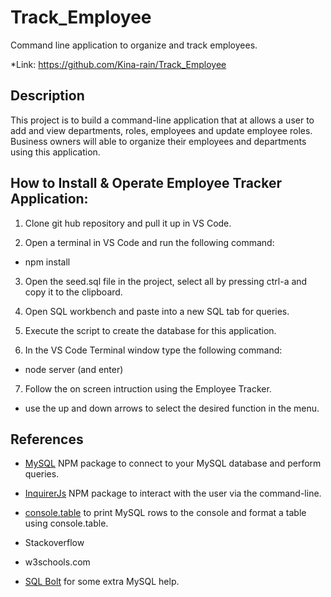 # Track_Employee

Command line application to organize and track employees.

*Link: https://github.com/Kina-rain/Track_Employee

## Description

This project is to build a command-line application that at allows a user to add and view departments, roles, employees and update employee roles. Business owners will able to organize their employees and departments using this application. 

## How to Install & Operate Employee Tracker Application:

1. Clone git hub repository and pull it up in VS Code.

2. Open a terminal in VS Code and run the following command:

  - npm install

3. Open the seed.sql file in the project, select all by pressing ctrl-a and copy it to the clipboard.

4. Open SQL workbench and paste into a new SQL tab for queries.

5. Execute the script to create the database for this application.

6. In the VS Code Terminal window type the following command: 

  - node server (and enter)

7. Follow the on screen intruction using the Employee Tracker. 

  - use the up and down arrows to select the desired function in the menu.

## References

* [MySQL](https://www.npmjs.com/package/mysql) NPM package to connect to your MySQL database and perform queries.

* [InquirerJs](https://www.npmjs.com/package/inquirer/v/0.2.3) NPM package to interact with the user via the command-line.

* [console.table](https://www.npmjs.com/package/console.table) to print MySQL rows to the console and format a table using console.table.

* Stackoverflow

* w3schools.com 

* [SQL Bolt](https://sqlbolt.com/) for some extra MySQL help.

